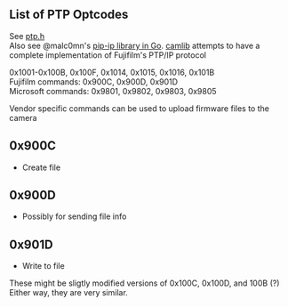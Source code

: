 ## List of PTP Optcodes
See [ptp.h](https://raw.githubusercontent.com/petabyt/sequoia-ptpy/master/ptp.h)  
Also see  @malc0mn's [pip-ip library in Go](https://github.com/malc0mn/ptp-ip).
[camlib](https://github.com/petabyt/camlib) attempts to have a complete implementation of Fujifilm's PTP/IP protocol

0x1001-0x100B, 0x100F, 0x1014, 0x1015, 0x1016, 0x101B  
Fujifilm commands: 0x900C, 0x900D, 0x901D  
Microsoft commands: 0x9801, 0x9802, 0x9803, 0x9805  

Vendor specific commands can be used to upload firmware files to the camera

## 0x900C
- Create file
## 0x900D
- Possibly for sending file info
## 0x901D
- Write to file

These might be sligtly modified versions of 0x100C, 0x100D, and 100B (?)  
Either way, they are very similar.

